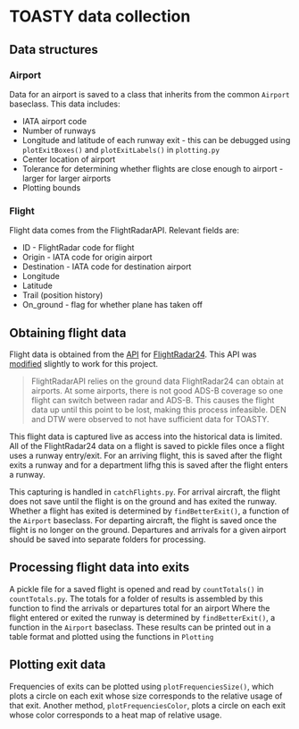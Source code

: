 TOASTY data collection
======================

Data structures
---------------

### Airport
Data for an airport is saved to a class that inherits from the common `Airport` baseclass.
This data includes:
- IATA airport code
- Number of runways
- Longitude and latitude of each runway exit - this can be debugged using `plotExitBoxes()` and `plotExitLabels()` in `plotting.py`
- Center location of airport
- Tolerance for determining whether flights are close enough to airport - larger for larger airports
- Plotting bounds


### Flight
Flight data comes from the FlightRadarAPI.
Relevant fields are:
- ID - FlightRadar code for flight
- Origin - IATA code for origin airport
- Destination - IATA code for destination airport
- Longitude
- Latitude
- Trail (position history)
- On_ground - flag for whether plane has taken off


Obtaining flight data
---------------------
Flight data is obtained from the [API](https://github.com/JeanExtreme002/FlightRadarAPI/tree/main) for [FlightRadar24](https://www.flightradar24.com/). 
This API was [modified](https://github.com/hajdik/FlightRadarAPI/tree/get-flight-request) slightly to work for this project.

> FlightRadarAPI relies on the ground data FlightRadar24 can obtain at airports. 
> At some airports, there is not good ADS-B coverage so one flight can switch between radar and ADS-B. 
> This causes the flight data up until this point to be lost, making this process infeasible. 
> DEN and DTW were observed to not have sufficient data for TOASTY.

This flight data is captured live as access into the historical data is limited.
All of the FlightRadar24 data on a flight is saved to pickle files once a flight uses a runway entry/exit. 
For an arriving flight, this is saved after the flight exits a runway and for a department lifhg this is saved after the flight enters a runway.

This capturing is handled in `catchFlights.py`.
For arrival aircraft, the flight does not save until the flight is on the ground and has exited the runway. 
Whether a flight has exited is determined by `findBetterExit()`, a function of the `Airport` baseclass.
For departing aircraft, the flight is saved once the flight is no longer on the ground.
Departures and arrivals for a given airport should be saved into separate folders for processing.
 

Processing flight data into exits
---------------------------------
A pickle file for a saved flight is opened and read by `countTotals()` in `countTotals.py`.
The totals for a folder of results is assembled by this function to 
find the arrivals or departures total for an airport
Where the flight entered or exited the runway is determined by `findBetterExit()`, a function in the `Airport` baseclass.
These results can be printed out in a table format and plotted using the functions in `Plotting`


Plotting exit data
------------------
Frequencies of exits can be plotted using `plotFrequenciesSize()`, which plots a circle on each exit whose size corresponds to the relative usage of that exit.
Another method, `plotFrequenciesColor`, plots a circle on each exit whose color corresponds to a heat map of relative usage.
